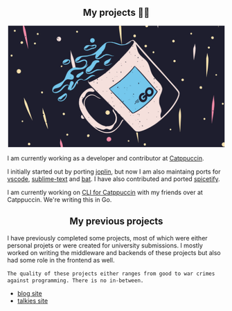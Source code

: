 <div align="center">
    <h2> My projects 👨‍💼</h2>
    <img src="images/go.png" width="500px" alt="image credit: dukk!">
</div>

I am currently working as a developer and contributor at [Catppuccin](https://github.com/catppuccin). 

I initially started out by porting [joplin](https://github.com/catppuccin/joplin), but now I am also maintaing ports for [vscode](https://github.com/catppuccin/vscode), [sublime-text](https://github.com/catppuccin/sublime-text) and [bat](https://github.com/catppuccin/bat). I have also contributed and ported [spicetify](https://github.com/catppuccin/spicetify).

I am currently working on [CLI for Catppuccin](https://github.com/catppuccin/cli) with my friends over at Catppuccin. We're writing this in Go. 

<div align="center">
    <h2>My previous projects</h2>
</div>

I have previously completed some projects, most of which were either personal projets or were created for university submissions. I mostly worked on writing the middleware and backends of these projects but also had some role in the frontend as well. 

```admonish info 
The quality of these projects either ranges from good to war crimes against programming. There is no in-between. 
```

- [blog site](https://github.com/ghostx31/blog-site)
- [talkies site](https://github.com/ghostx31/talkies-site)


